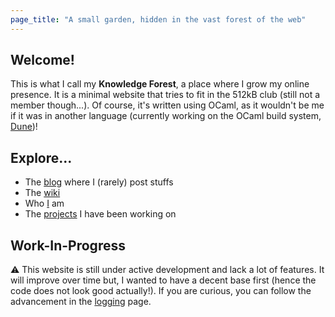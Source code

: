 ```yaml
---
page_title: "A small garden, hidden in the vast forest of the web"
---
```


## Welcome!

This is what I call my **Knowledge Forest**, a place where I grow my online
presence. It is a minimal website that tries to fit in the 512kB club (still
not a member though...). Of course, it's written using OCaml, as it wouldn't be
me if it was in another language (currently working on the OCaml build system,
[Dune](https://github.com/ocaml/dune))!

## Explore...

- The [blog](/blog) where I (rarely) post stuffs
- The [wiki](/wiki)
- Who [I](/about) am 
- The [projects](/projects) I have been working on

## Work-In-Progress

⚠️ This website is still under active development and lack a lot of features. It
will improve over time but, I wanted to have a decent base first (hence the
code does not look good actually!). If you are curious, you can follow the advancement
in the [logging](/logging) page.
